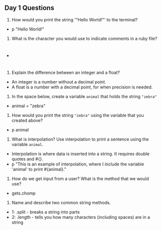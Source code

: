 ## Day 1 Questions
1. How would you print the string '"Hello World!"' to the terminal?
+ p "Hello World!"
1. What is the character you would use to indicate comments in a ruby file?
+  #
1. Explain the difference between an integer and a float?
+ An integer is a number without a decimal point.
+ A float is a number with a decimal point, for when precision is needed.
1. In the space below, create a variable `animal` that holds the string `"zebra"`
+ animal = "zebra"
1. How would you print the string `"zebra"` using the variable that you created above?
+ p animal
1. What is interpolation? Use interpolation to print a sentence using the variable `animal`.
+ Interpolation is where data is inserted into a string. It requires double quotes and #{}.
+ p "This is an example of interpolation, where I include the variable 'animal' to print #{animal}."
1. How do we get input from a user? What is the method that we would use?
+ gets.chomp   
1. Name and describe two common string methods.
+ 1: .split - breaks a string into parts
+ 2: .length - tells you how many characters (including spaces) are in a string
